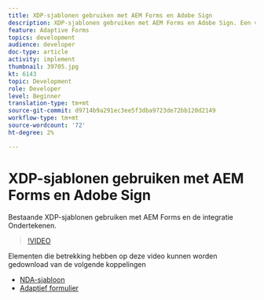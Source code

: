 ```yaml
---
title: XDP-sjablonen gebruiken met AEM Forms en Adobe Sign
description: XDP-sjablonen gebruiken met AEM Forms en Adobe Sign. Een video waarin de bestaande XDP-sjablonen worden benut met AEM Forms en waarin de integratie wordt ondertekend.
feature: Adaptive Forms
topics: development
audience: developer
doc-type: article
activity: implement
thumbnail: 39705.jpg
kt: 6143
topic: Development
role: Developer
level: Beginner
translation-type: tm+mt
source-git-commit: d9714b9a291ec3ee5f3dba9723de72bb120d2149
workflow-type: tm+mt
source-wordcount: '72'
ht-degree: 2%

---
```


# XDP-sjablonen gebruiken met AEM Forms en Adobe Sign

Bestaande XDP-sjablonen gebruiken met AEM Forms en de integratie Ondertekenen.

>[!VIDEO](https://video.tv.adobe.com/v/39705/?quality=9&learn=on)

Elementen die betrekking hebben op deze video kunnen worden gedownload van de volgende koppelingen

* [NDA-sjabloon](assets/nda-agreement-xdp-template.zip)
* [Adaptief formulier](assets/nda-agreement-af-with-xdp-template.zip)
